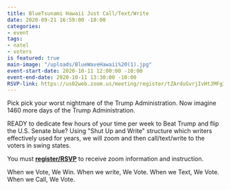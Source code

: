 ```yaml
---
title: BlueTsunami Hawaii Just Call/Text/Write
date: 2020-09-21 16:59:00 -10:00
categories:
- event
tags:
- natel
- voters
is featured: true
main-image: "/uploads/BlueWaveHawaii%20(1).jpg"
event-start-date: 2020-10-11 12:00:00 -10:00
event-end-date: 2020-10-11 13:30:00 -10:00
RSVP-link: https://us02web.zoom.us/meeting/register/tZArduGvrjIvHtJMFgItBYBfZcrhY6Qi7Ca0
---
```


Pick pick your worst nightmare of the Trump Administration. Now imagine 1460 more days of the Trump Administration.

READY to dedicate few hours of your time per week to Beat Trump and flip the U.S. Senate blue? Using "Shut Up and Write" structure which writers effectively used for years, we will zoom and then call/text/write to the voters in swing states.

You must **[register/RSVP](https://us02web.zoom.us/meeting/register/tZArduGvrjIvHtJMFgItBYBfZcrhY6Qi7Ca0)** to receive zoom information and instruction.

When we Vote, We Win. When we write, We Vote. When we Text, We Vote. When we Call, We Vote.
